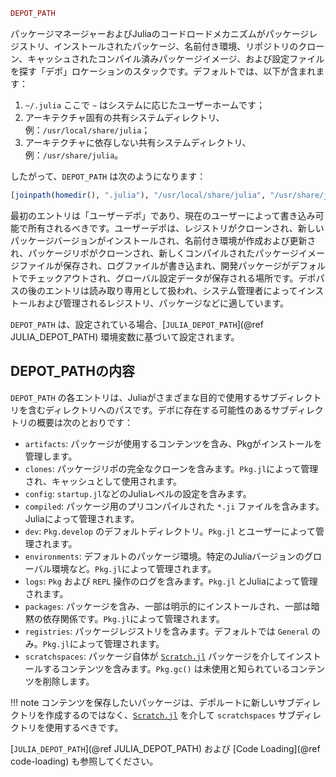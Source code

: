 ```julia
DEPOT_PATH
```

パッケージマネージャーおよびJuliaのコードロードメカニズムがパッケージレジストリ、インストールされたパッケージ、名前付き環境、リポジトリのクローン、キャッシュされたコンパイル済みパッケージイメージ、および設定ファイルを探す「デポ」ロケーションのスタックです。デフォルトでは、以下が含まれます：

1. `~/.julia` ここで `~` はシステムに応じたユーザーホームです；
2. アーキテクチャ固有の共有システムディレクトリ、例：`/usr/local/share/julia`；
3. アーキテクチャに依存しない共有システムディレクトリ、例：`/usr/share/julia`。

したがって、`DEPOT_PATH` は次のようになります：

```julia
[joinpath(homedir(), ".julia"), "/usr/local/share/julia", "/usr/share/julia"]
```

最初のエントリは「ユーザーデポ」であり、現在のユーザーによって書き込み可能で所有されるべきです。ユーザーデポは、レジストリがクローンされ、新しいパッケージバージョンがインストールされ、名前付き環境が作成および更新され、パッケージリポがクローンされ、新しくコンパイルされたパッケージイメージファイルが保存され、ログファイルが書き込まれ、開発パッケージがデフォルトでチェックアウトされ、グローバル設定データが保存される場所です。デポパスの後のエントリは読み取り専用として扱われ、システム管理者によってインストールおよび管理されるレジストリ、パッケージなどに適しています。

`DEPOT_PATH` は、設定されている場合、[`JULIA_DEPOT_PATH`](@ref JULIA_DEPOT_PATH) 環境変数に基づいて設定されます。

## DEPOT_PATHの内容

`DEPOT_PATH` の各エントリは、Juliaがさまざまな目的で使用するサブディレクトリを含むディレクトリへのパスです。デポに存在する可能性のあるサブディレクトリの概要は次のとおりです：

  * `artifacts`: パッケージが使用するコンテンツを含み、Pkgがインストールを管理します。
  * `clones`: パッケージリポの完全なクローンを含みます。`Pkg.jl`によって管理され、キャッシュとして使用されます。
  * `config`: `startup.jl`などのJuliaレベルの設定を含みます。
  * `compiled`: パッケージ用のプリコンパイルされた `*.ji` ファイルを含みます。Juliaによって管理されます。
  * `dev`: `Pkg.develop` のデフォルトディレクトリ。`Pkg.jl` とユーザーによって管理されます。
  * `environments`: デフォルトのパッケージ環境。特定のJuliaバージョンのグローバル環境など。`Pkg.jl`によって管理されます。
  * `logs`: `Pkg` および `REPL` 操作のログを含みます。`Pkg.jl` とJuliaによって管理されます。
  * `packages`: パッケージを含み、一部は明示的にインストールされ、一部は暗黙の依存関係です。`Pkg.jl`によって管理されます。
  * `registries`: パッケージレジストリを含みます。デフォルトでは `General` のみ。`Pkg.jl`によって管理されます。
  * `scratchspaces`: パッケージ自体が [`Scratch.jl`](https://github.com/JuliaPackaging/Scratch.jl) パッケージを介してインストールするコンテンツを含みます。`Pkg.gc()` は未使用と知られているコンテンツを削除します。

!!! note
    コンテンツを保存したいパッケージは、デポルートに新しいサブディレクトリを作成するのではなく、[`Scratch.jl`](https://github.com/JuliaPackaging/Scratch.jl) を介して `scratchspaces` サブディレクトリを使用するべきです。


[`JULIA_DEPOT_PATH`](@ref JULIA_DEPOT_PATH) および [Code Loading](@ref code-loading) も参照してください。
